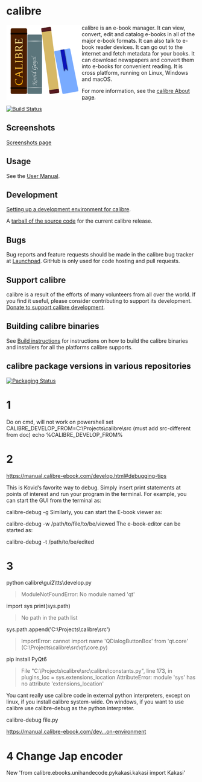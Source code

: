 # calibre

<img align="left" src="https://raw.githubusercontent.com/kovidgoyal/calibre/master/resources/images/lt.png" height="200" width="200"/>

calibre is an e-book manager. It can view, convert, edit and catalog e-books 
in all of the major e-book formats. It can also talk to e-book reader 
devices. It can go out to the internet and fetch metadata for your books. 
It can download newspapers and convert them into e-books for convenient 
reading. It is cross platform, running on Linux, Windows and macOS.

For more information, see the [calibre About page](https://calibre-ebook.com/about).

[![Build Status](https://github.com/kovidgoyal/calibre/workflows/CI/badge.svg)](https://github.com/kovidgoyal/calibre/actions?query=workflow%3ACI)

## Screenshots  

[Screenshots page](https://calibre-ebook.com/demo)

## Usage

See the [User Manual](https://manual.calibre-ebook.com).

## Development

[Setting up a development environment for calibre](https://manual.calibre-ebook.com/develop.html).

A [tarball of the source code](https://calibre-ebook.com/dist/src) for the 
current calibre release.

## Bugs

Bug reports and feature requests should be made in the calibre bug tracker at [Launchpad](https://bugs.launchpad.net/calibre).
GitHub is only used for code hosting and pull requests.

## Support calibre

calibre is a result of the efforts of many volunteers from all over the world.
If you find it useful, please consider contributing to support its development.
[Donate to support calibre development](https://calibre-ebook.com/donate).

## Building calibre binaries

See [Build instructions](bypy/README.rst) for instructions on how to build the
calibre binaries and installers for all the platforms calibre supports.

## calibre package versions in various repositories

[![Packaging Status](https://repology.org/badge/vertical-allrepos/calibre.svg)](https://repology.org/project/calibre/versions)

# 1
Do on cmd, will not work on powershell
set CALIBRE_DEVELOP_FROM=C:\Projects\calibre\src   (must add src-different from doc)
echo %CALIBRE_DEVELOP_FROM% 

# 2 
https://manual.calibre-ebook.com/develop.html#debugging-tips

This is Kovid’s favorite way to debug. Simply insert print statements at points of interest and run your program in the terminal. For example, you can start the GUI from the terminal as:

calibre-debug -g
Similarly, you can start the E-book viewer as:

calibre-debug -w /path/to/file/to/be/viewed
The e-book-editor can be started as:

calibre-debug -t /path/to/be/edited

# 3

python calibre\gui2\tts\develop.py
> ModuleNotFoundError: No module named 'qt'

import sys
print(sys.path)
> No path in the path list

sys.path.append('C:\\Projects\\calibre\\src')
> ImportError: cannot import name 'QDialogButtonBox' from 'qt.core' (C:\Projects\calibre\src\qt\core.py)

pip install PyQt6

>File "C:\Projects\calibre\src\calibre\constants.py", line 173, in <module>
    plugins_loc = sys.extensions_location
AttributeError: module 'sys' has no attribute 'extensions_location'

You cant really use calibre code in external python interpreters, except on linux, if you install calibre system-wide. On windows, if you want to use calibre use calibre-debug as the python interpreter.

calibre-debug file.py

https://manual.calibre-ebook.com/dev...on-environment


# 4 Change Jap encoder 

New 'from calibre.ebooks.unihandecode.pykakasi.kakasi import Kakasi'
